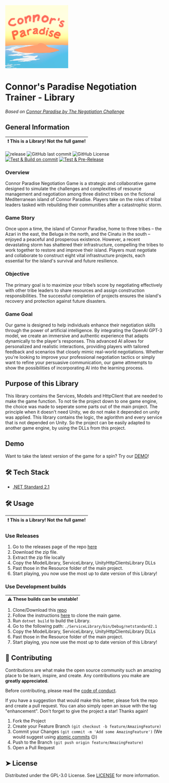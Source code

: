 <img src="https://github.com/Negotiation-Trainer/negotiation-trainer/blob/a1cf9afacd9900871d50bc5115f7474f1c6a1523/Assets/Connor's%20Paradise%20Logo.png" width="200px"/>

# Connor's Paradise Negotiation Trainer - Library
*Based on [Connor Paradise by The Negotiation Challenge](https://professionals.thenegotiationchallenge.org/downloads/connor-paradise/)*  
## General Information
| :exclamation:  This is a Library! Not the full game!   |
|-----------------------------------------|

![release](https://img.shields.io/github/v/release/Negotiation-Trainer/negotiation-ext?include_prereleases) ![GitHub last commit](https://img.shields.io/github/last-commit/Negotiation-Trainer/negotiation-ext) ![GitHub License](https://img.shields.io/github/license/Negotiation-Trainer/negotiation-ext)  
[![Test & Build on commit](https://github.com/Negotiation-Trainer/negotiation-ext/actions/workflows/build-on-commit.yml/badge.svg)](https://github.com/Negotiation-Trainer/negotiation-ext/actions/workflows/build-on-commit.yml) [![Test & Pre-Release](https://github.com/Negotiation-Trainer/negotiation-ext/actions/workflows/create-new-release.yml/badge.svg)](https://github.com/Negotiation-Trainer/negotiation-ext/actions/workflows/create-new-release.yml)

### Overview
Connor Paradise Negotiation Game is a strategic and collaborative game designed to simulate the challenges and complexities of resource management and negotiation among three distinct tribes on the fictional Mediterranean island of Connor Paradise. Players take on the roles of tribal leaders tasked with rebuilding their communities after a catastrophic storm.

### Game Story
Once upon a time, the island of Connor Paradise, home to three tribes – the Azari in the east, the Beluga in the north, and the Cinatu in the south – enjoyed a peaceful and prosperous existence. However, a recent devastating storm has shattered their infrastructure, compelling the tribes to work together to restore and improve their island. Players must negotiate and collaborate to construct eight vital infrastructure projects, each essential for the island's survival and future resilience.

### Objective
The primary goal is to maximize your tribe’s score by negotiating effectively with other tribe leaders to share resources and assign construction responsibilities. The successful completion of projects ensures the island's recovery and protection against future disasters.

### Game Goal
Our game is designed to help individuals enhance their negotiation skills through the power of artificial intelligence. By integrating the OpenAI GPT-3 model, we create an immersive and authentic experience that adapts dynamically to the player's responses. This advanced AI allows for personalized and realistic interactions, providing players with tailored feedback and scenarios that closely mimic real-world negotiations. Whether you're looking to improve your professional negotiation tactics or simply want to refine your persuasive communication, our game attmempts to show the possibilities of incorporating AI into the learning process.

## Purpose of this Library
This library contains the Services, Models and HttpClient that are needed to make the game function. To not tie the project down to one game engine, the choice was made to seperate some parts out of the main project. The principle when it doesn't need Unity, we do not make it depended on unity was applied. This library contains the logic, the aglorithm and every service that is not depended on Unity. So the project can be easily adapted to another game engine, by using the DLLs from this project.

## Demo
Want to take the latest version of the game for a spin? Try our [DEMO](https://negotiation-trainer.github.io/negotiation-trainer/production/index.html)!

## 🛠️ Tech Stack
- [.NET Standard 2.1](https://dotnet.microsoft.com/en-us/)

## 🛠️ Usage
| :exclamation:  This is a Library! Not the full game!   |
|-----------------------------------------|

### Use Releases
1. Go to the releases page of the repo [here](https://github.com/Negotiation-Trainer/negotiation-ext/releases)
2. Download the zip file.
3. Extract the zip file locally
4. Copy the ModelLibrary, ServiceLibrary, UnityHttpClientsLibrary DLLs
6. Past those in the Resource folder of the main project.
7. Start playing, you now use the most up to date version of this Library!

### Use Development builds
| :warning: These builds can be unstable!       |
|:---------------------------|

1. Clone/Download this [repo](https://github.com/Negotiation-Trainer/negotiation-ext)
2. Follow the instructions [here](https://github.com/Negotiation-Trainer/negotiation-trainer) to clone the main game.
3. Run `dotnet build` to build the Library.
4. Go to the following path: `./ServiceLibrary/bin/Debug/netstandard2.1`
5. Copy the ModelLibrary, ServiceLibrary, UnityHttpClientsLibrary DLLs
6. Past those in the Resource folder of the main project.
7. Start playing, you now use the most up to date version of this Library!

## 🍰 Contributing    
Contributions are what make the open source community such an amazing place to be learn, inspire, and create. Any contributions you make are **greatly appreciated**.

Before contributing, please read the [code of conduct](CODE_OF_CONDUCT.md).

If you have a suggestion that would make this better, please fork the repo and create a pull request. You can also simply open an issue with the tag "enhancement". Don't forget to give the project a star! Thanks again!

1. Fork the Project
2. Create your Feature Branch `(git checkout -b feature/AmazingFeature)`
3. Commit your Changes `(git commit -m 'Add some AmazingFeature')` (We would suggest using [atomic commits](https://dev.to/this-is-learning/the-power-of-atomic-commits-in-git-how-and-why-to-do-it-54mn) 😉)
4. Push to the Branch `(git push origin feature/AmazingFeature)`
5. Open a Pull Request

## ➤ License
Distributed under the GPL-3.0 License. See [LICENSE](LICENSE) for more information.
